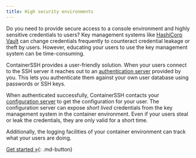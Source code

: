 ```yaml
---
title: High security environments
---
```


Do you need to provide secure access to a console environment and highly sensitive credentials to users? Key management systems like [HashiCorp Vault](https://www.vaultproject.io/) can change credentials frequently to counteract credential leakage or theft by users. However, educating your users to use the key management system can be time-consuming. 

ContainerSSH provides a user-friendly solution. When your users connect to the SSH server it reaches out to an [authentication server](../authserver.md) provided by you. This lets you authenticate them against your own user database using passwords or SSH keys.

When authenticated successfully, ContainerSSH contacts your [configuration server](../configserver.md) to get the configuration for your user. The configuration server can expose *short lived* credentials from the key management system in the container environment. Even if your users steal or leak the credentials, they are only valid for a short time.

Additionally, the logging facilities of your container environment can track what your users are doing.

[Get started »](../quickstart.md){: .md-button}